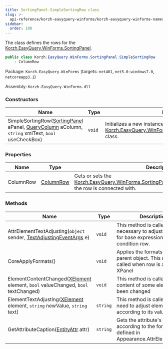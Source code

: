 ```yaml
---
title: SortingPanel.SimpleSortingRow class
slug: >-
  api-reference/korzh-easyquery-winforms/korzh-easyquery-winforms-namespace/sortingpanel-simplesortingrow-class
sidebar:
  order: 100
---
```


The class defines the rows for the [Korzh.EasyQuery.WinForms.SortingPanel](///////////////easyquery/docs/api-reference/korzh-easyquery-winforms/korzh-easyquery-winforms-namespace/sortingpanel-class).
```csharp
public class Korzh.EasyQuery.WinForms.SortingPanel.SimpleSortingRow
    : ColumnRow

```
Package: `Korzh.EasyQuery.WinForms` (targets: `net461`, `net5.0-windows7.0`, `netcoreapp3.1`)

Assembly: `Korzh.EasyQuery.WinForms.dll`

### Constructors

| Name | Type | Description | 
| --- | --- | --- | 
| SimpleSortingRow([SortingPanel](///////////////easyquery/docs/api-reference/korzh-easyquery-winforms/korzh-easyquery-winforms-namespace/sortingpanel-class) aPanel, [QueryColumn](///////////////easyquery/docs/api-reference/korzh-easyquery/korzh-easyquery-namespace/querycolumn-class) aColumn, `string` xmlText, `bool` useCheckBox) | `void` | Initializes a new instance of the [Korzh.EasyQuery.WinForms.SortingPanel.SimpleSortingRow](///////////////easyquery/docs/api-reference/korzh-easyquery-winforms/korzh-easyquery-winforms-namespace/sortingpanel-class) class. | 


### Properties

| Name | Type | Description | 
| --- | --- | --- | 
| ColumnRow | [ColumnRow](///////////////easyquery/docs/api-reference/korzh-easyquery-winforms/korzh-easyquery-winforms-namespace/columnrow-class) | Gets or sets the [Korzh.EasyQuery.WinForms.SortingPanel.SimpleSortingRow.ColumnRow](///////////////easyquery/docs/api-reference/korzh-easyquery-winforms/korzh-easyquery-winforms-namespace/sortingpanel-class) the row is connected with. | 


### Methods

| Name | Type | Description | 
| --- | --- | --- | 
| AttrElementTextAdjusting(`object` sender, [TextAdjustingEventArgs](///////////////easyquery/docs/api-reference/korzh-easyquery-winforms/korzh-easyquery-winforms-namespace/textadjustingeventargs-class) e) | `void` | This method is called when it is necessary to adjust text value for base expression in condition row. | 
| CoreApplyFormats() | `void` | Applies the formats used in parent object. This method is called when row is added into XPanel | 
| ElementContentChanged([XElement](///////////////easyquery/docs/api-reference/korzh-easyquery-winforms/korzh-easyquery-winforms-namespace/xelement-class) element, `bool` valueChanged, `bool` textChanged) | `void` | This method is called when the content of some element has been changed | 
| ElementTextAdjusting([XElement](///////////////easyquery/docs/api-reference/korzh-easyquery-winforms/korzh-easyquery-winforms-namespace/xelement-class) element, `string` newValue, `string` text) | `string` | This method is called when we need to adjust element's text according to its value | 
| GetAttributeCaption([EntityAttr](///////////////easyquery/docs/api-reference/korzh-easyquery/korzh-easyquery-namespace/entityattr-class) attr) | `string` | Gets the attribute's caption according to the format defined in Appearance.AttrElementFormat |
